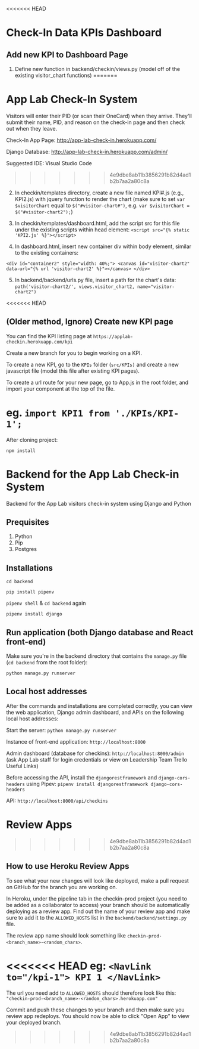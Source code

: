 <<<<<<< HEAD
# Check-In Data KPIs Dashboard

## Add new KPI to Dashboard Page

1) Define new function in backend/checkin/views.py (model off of the existing visitor_chart functions)
=======
# App Lab Check-In System

Visitors will enter their PID (or scan their OneCard) when they arrive. 
They'll submit their name, PID, and reason on the check-in page and then check out when they leave. 

Check-In App Page: http://app-lab-check-in.herokuapp.com/

Django Database: http://app-lab-check-in.herokuapp.com/admin/

Suggested IDE: Visual Studio Code
>>>>>>> 4e9dbe8ab11b3856291b82d4ad1b2b7aa2a80c8a

2) In checkin/templates directory, create a new file named KPI#.js (e.g., KPI2.js) with jquery function to render the chart (make sure to set `var $visitorChart` equal to `$("#visitor-chart#")`, e.g. `var $visitorChart = $("#visitor-chart2");`)

3) In checkin/templates/dashboard.html, add the script src for this file under the existing scripts within head element: `<script src="{% static 'KPI2.js' %}"></script>`

4) In dashboard.html, insert new container div within body element, similar to the existing containers: 

`<div id="container2" style="width: 40%;"> <canvas id="visitor-chart2" data-url="{% url 'visitor-chart2' %}"></canvas> </div>`

5) In backend/backend/urls.py file, insert a path for the chart's data: `path('visitor-chart2/', views.visitor_chart2, name="visitor-chart2")`

<<<<<<< HEAD
## (Older method, Ignore) Create new KPI page

You can find the KPI listing page at `https://applab-checkin.herokuapp.com/kpi`

Create a new branch for you to begin working on a KPI.

To create a new KPI, go to the `KPIs` folder (`src/KPIs)` and create a new javascript file (model this file after existing KPI pages).

To create a url route for your new page, go to App.js in the root folder, and import your component at the top of the file. 

eg. `import KPI1 from './KPIs/KPI-1';`
=======
After cloning project:

`npm install`

# Backend for the App Lab Check-in System 

Backend for the App Lab visitors check-in system using Django and Python

## Prequisites
1. Python
2. Pip
3. Postgres

## Installations

`cd backend`

`pip install pipenv`

`pipenv shell` & `cd backend` again

`pipenv install django`

## Run application (both Django database and React front-end)

Make sure you're in the backend directory that contains the `manage.py` file (`cd backend` from the root folder):

`python manage.py runserver`

## Local host addresses

After the commands and installations are completed correctly, you can view the web application, Django admin dashboard, and APIs on the following local host addresses:

Start the server: `python manage.py runserver`

Instance of front-end application: `http://localhost:8000`

Admin dashboard (database for checkins): `http://localhost:8000/admin` (ask App Lab staff for login credentials or view on Leadership Team Trello Useful Links)

Before accessing the API, install the `djangorestframework` and `django-cors-headers` using Pipev:
`pipenv install djangorestframework django-cors-headers`

API: `http://localhost:8000/api/checkins`

# Review Apps
>>>>>>> 4e9dbe8ab11b3856291b82d4ad1b2b7aa2a80c8a

 ## How to use Heroku Review Apps

 To see what your new changes will look like deployed, make a pull request on GitHub for the branch you are working on.

 In Heroku, under the pipeline tab in the checkin-prod project (you need to be added as a collaborator to access) your branch should be automatically deploying as a review app. Find out the name of your review app and make sure to add it to the `ALLOWED_HOSTS` list in the `backend/backend/settings.py` file.

 The review app name should look something like `checkin-prod-<branch_name>-<random_chars>`. 

<<<<<<< HEAD
eg: `<NavLink to="/kpi-1"> KPI 1 </NavLink>`
=======
 The url you need add to `ALLOWED_HOSTS` should therefore look like this: `"checkin-prod-<branch_name>-<random_chars>.herokuapp.com"`

 Commit and push these changes to your branch and then make sure you review app redeploys. You should now be able to click "Open App" to view your deployed branch.
>>>>>>> 4e9dbe8ab11b3856291b82d4ad1b2b7aa2a80c8a
